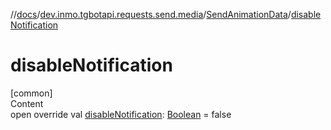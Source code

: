 //[docs](../../../index.md)/[dev.inmo.tgbotapi.requests.send.media](../index.md)/[SendAnimationData](index.md)/[disableNotification](disable-notification.md)



# disableNotification  
[common]  
Content  
open override val [disableNotification](disable-notification.md): [Boolean](https://kotlinlang.org/api/latest/jvm/stdlib/kotlin/-boolean/index.html) = false  



